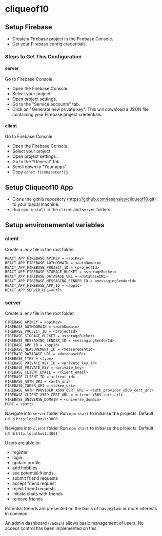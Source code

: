 # cliqueof10

## Setup Firebase

- Create a Firebase project in the Firebase Console.
- Get your Firebase config credentials.

### Steps to Get This Configuration

#### server

Go to Firebase Console:

- Open the Firebase Console.
- Select your project.
- Open project settings.
- Go to the "Service accounts" tab.
- Click on "Generate new private key". This will download a JSON file containing your Firebase project credentials.

#### client

Go to Firebase Console:

- Open the Firebase Console.
- Select your project.
- Open project settings.
- Go to the "General" tab.
- Scroll down to "Your apps"
- Copy `const firebaseConfig`

## Setup Cliqueof10 App

- Clone the githib repository (https://github.com/lesansley/cliqueof10.git) to your loacal machine.
- Run `npm install` in the `client` and `server` folders.

## Setup environemental variables

### client

Create a .env file in the root folder.

```txt
REACT_APP_FIREBASE_APIKEY = <apiKey>
REACT_APP_FIREBASE_AUTHDOMAIN = <authDomain>
REACT_APP_FIREBASE_PROJECT_ID = <projectId>
REACT_APP_FIREBASE_STORAGE_BUCKET = <storageBucket>
REACT_APP_FIREBASE_DATABASE_URL = <databaseURL>
REACT_APP_FIREBASE_MESSAGING_SENDER_ID = <messagingSenderId>
REACT_APP_FIREBASE_APP_ID = <appId>
REACT_APP_SERVER_URL=<url>
```

### server

Create a .env file in the root folder.

```txt
FIREBASE_APIKEY = <apiKey>
FIREBASE_AUTHDOMAIN = <authDomain>
FIREBASE_PROJECT_ID = <projectId>
FIREBASE_STORAGE_BUCKET = <storageBucket>
FIREBASE_MESSAGING_SENDER_ID = <messagingSenderId>
FIREBASE_APP_ID = <appId>
FIREBASE_MEASUREMENT_ID = <measurementId>
FIREBASE_DATABASE_URL = <databaseURL>
FIREBASE_TYPE = <type>
FIREBASE_PRIVATE_KEY_ID = <private_key_id>
FIREBASE_PRIVATE_KEY = <private_key>
FIREBASE_CLIENT_EMAIL = <client_email>
FIREBASE_CLIENT_ID = <client_id>
FIREBASE_AUTH_URI = <auth_uri>
FIREBASE_TOKEN_URI = <token_uri>
FIREBASE_AUTH_PROVIDER_X509_CERT_URL = <auth_provider_x509_cert_url>
FIREBASE_CLIENT_X509_CERT_URL = <client_x509_cert_url>
FIREBASE_UNIVERSE_DOMAIN = <universe_domain>
PORT = <port>
```

Navigate into `server` folder
Run `npm start` to initialise the projects.
Default url is `http:localhost:3000`

Navigate into `client` folder
Run `npm start` to initialise the projects.
Default url is `http:localhost:3001`

Users are able to:

- register
- login
- update profile
- add hobbies
- see potential friends
- submit friend requests
- accept friend request
- reject friend requests
- initiate chats with friends
- remove friends

Potential friends are presented on the basis of having two or more interests in common.

An admin dashboard (`/admin`) allows basic management of users. No access control has been implemented on this.
